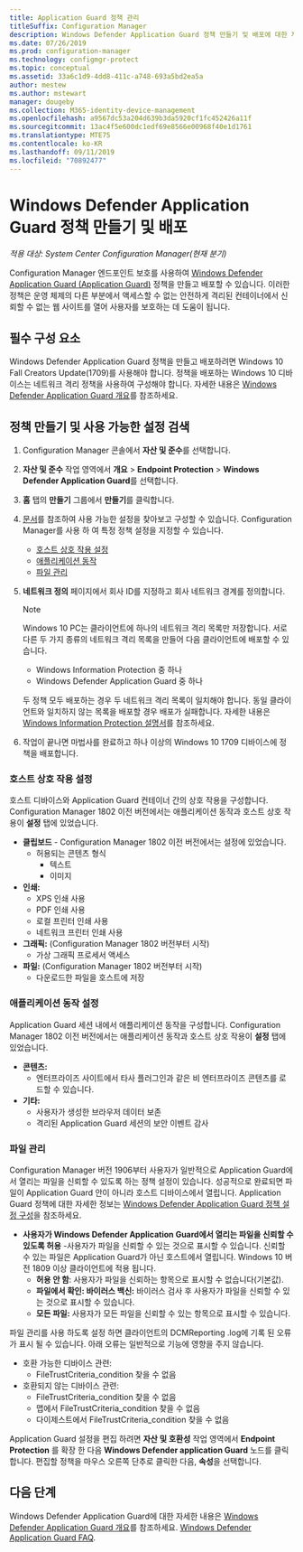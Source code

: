 ```yaml
---
title: Application Guard 정책 관리
titleSuffix: Configuration Manager
description: Windows Defender Application Guard 정책 만들기 및 배포에 대한 자세한 정보
ms.date: 07/26/2019
ms.prod: configuration-manager
ms.technology: configmgr-protect
ms.topic: conceptual
ms.assetid: 33a6c1d9-4dd8-411c-a748-693a5bd2ea5a
author: mestew
ms.author: mstewart
manager: dougeby
ms.collection: M365-identity-device-management
ms.openlocfilehash: a9567dc53a204d639b3da5920cf1fc452426a11f
ms.sourcegitcommit: 13ac4f5e600dc1edf69e8566e00968f40e1d1761
ms.translationtype: MTE75
ms.contentlocale: ko-KR
ms.lasthandoff: 09/11/2019
ms.locfileid: "70892477"
---
```

# <a name="create-and-deploy-windows-defender-application-guard-policy"></a>Windows Defender Application Guard 정책 만들기 및 배포

*적용 대상: System Center Configuration Manager(현재 분기)*
<!-- 1351960 -->  
Configuration Manager 엔드포인트 보호를 사용하여 [Windows Defender Application Guard (Application Guard)](https://docs.microsoft.com/windows/threat-protection/windows-defender-application-guard/wd-app-guard-overview) 정책을 만들고 배포할 수 있습니다. 이러한 정책은 운영 체제의 다른 부분에서 액세스할 수 없는 안전하게 격리된 컨테이너에서 신뢰할 수 없는 웹 사이트를 열어 사용자를 보호하는 데 도움이 됩니다.

## <a name="prerequisites"></a>필수 구성 요소

Windows Defender Application Guard 정책을 만들고 배포하려면 Windows 10 Fall Creators Update(1709)를 사용해야 합니다. 정책을 배포하는 Windows 10 디바이스는 네트워크 격리 정책을 사용하여 구성해야 합니다. 자세한 내용은 [Windows Defender Application Guard 개요](https://docs.microsoft.com/windows/threat-protection/windows-defender-application-guard/wd-app-guard-overview)를 참조하세요.

## <a name="create-a-policy-and-to-browse-the-available-settings"></a>정책 만들기 및 사용 가능한 설정 검색

1. Configuration Manager 콘솔에서 **자산 및 준수**를 선택합니다.
2. **자산 및 준수** 작업 영역에서 **개요** > **Endpoint Protection** > **Windows Defender Application Guard**를 선택합니다.
3. **홈** 탭의 **만들기** 그룹에서  **만들기**를 클릭합니다.
4. [문서](https://docs.microsoft.com/windows/security/threat-protection/windows-defender-application-guard/configure-wd-app-guard)를 참조하여 사용 가능한 설정을 찾아보고 구성할 수 있습니다. Configuration Manager를 사용 하 여 특정 정책 설정을 지정할 수 있습니다.
   - [호스트 상호 작용 설정](#bkmk_HIS)
   - [애플리케이션 동작](#bkmk_ABS)
   - [파일 관리](#bkmk_FM)
5. **네트워크 정의** 페이지에서 회사 ID를 지정하고 회사 네트워크 경계를 정의합니다.

    > [!NOTE]
    > Windows 10 PC는 클라이언트에 하나의 네트워크 격리 목록만 저장합니다. 서로 다른 두 가지 종류의 네트워크 격리 목록을 만들어 다음 클라이언트에 배포할 수 있습니다.
    >
    >  - Windows Information Protection 중 하나
    >  - Windows Defender Application Guard 중 하나
    >
    > 두 정책 모두 배포하는 경우 두 네트워크 격리 목록이 일치해야 합니다. 동일 클라이언트와 일치하지 않는 목록을 배포할 경우 배포가 실패합니다. 자세한 내용은 [Windows Information Protection 설명서](https://docs.microsoft.com/windows/threat-protection/windows-information-protection/create-wip-policy-using-sccm)를 참조하세요.

6. 작업이 끝나면 마법사를 완료하고 하나 이상의 Windows 10 1709 디바이스에 정책을 배포합니다.

### <a name="bkmk_HIS"></a> 호스트 상호 작용 설정

호스트 디바이스와 Application Guard 컨테이너 간의 상호 작용을 구성합니다. Configuration Manager 1802 이전 버전에서는 애플리케이션 동작과 호스트 상호 작용이 **설정** 탭에 있었습니다.

- **클립보드** - Configuration Manager 1802 이전 버전에서는 설정에 있었습니다.
  - 허용되는 콘텐츠 형식
    - 텍스트
    - 이미지
- **인쇄:**
  - XPS 인쇄 사용
  - PDF 인쇄 사용
  - 로컬 프린터 인쇄 사용
  - 네트워크 프린터 인쇄 사용
- **그래픽:** (Configuration Manager 1802 버전부터 시작)
  - 가상 그래픽 프로세서 액세스
- **파일:** (Configuration Manager 1802 버전부터 시작)
  - 다운로드한 파일을 호스트에 저장

### <a name="bkmk_ABS"></a> 애플리케이션 동작 설정

Application Guard 세션 내에서 애플리케이션 동작을 구성합니다. Configuration Manager 1802 이전 버전에서는 애플리케이션 동작과 호스트 상호 작용이 **설정** 탭에 있었습니다.

- **콘텐츠:**
  - 엔터프라이즈 사이트에서 타사 플러그인과 같은 비 엔터프라이즈 콘텐츠를 로드할 수 있습니다.
- **기타:**
  - 사용자가 생성한 브라우저 데이터 보존
  - 격리된 Application Guard 세션의 보안 이벤트 감사

### <a name="bkmk_FM"></a> 파일 관리
<!--3555858-->
Configuration Manager 버전 1906부터 사용자가 일반적으로 Application Guard에서 열리는 파일을 신뢰할 수 있도록 하는 정책 설정이 있습니다. 성공적으로 완료되면 파일이 Application Guard 안이 아니라 호스트 디바이스에서 열립니다. Application Guard 정책에 대한 자세한 정보는 [Windows Defender Application Guard 정책 설정 구성](https://docs.microsoft.com/windows/security/threat-protection/windows-defender-application-guard/configure-wd-app-guard)을 참조하세요.

- **사용자가 Windows Defender Application Guard에서 열리는 파일을 신뢰할 수 있도록 허용** -사용자가 파일을 신뢰할 수 있는 것으로 표시할 수 있습니다. 신뢰할 수 있는 파일은 Application Guard가 아닌 호스트에서 열립니다. Windows 10 버전 1809 이상 클라이언트에 적용 됩니다.
  - **허용 안 함**: 사용자가 파일을 신뢰하는 항목으로 표시할 수 없습니다(기본값).
  - **파일에서 확인: 바이러스 백신:** 바이러스 검사 후 사용자가 파일을 신뢰할 수 있는 것으로 표시할 수 있습니다.
  - **모든 파일:** 사용자가 모든 파일을 신뢰할 수 있는 항목으로 표시할 수 있습니다.

파일 관리를 사용 하도록 설정 하면 클라이언트의 DCMReporting .log에 기록 된 오류가 표시 될 수 있습니다. 아래 오류는 일반적으로 기능에 영향을 주지 않습니다. <!--4619457-->

- 호환 가능한 디바이스 관련:
  - FileTrustCriteria_condition 찾을 수 없음
- 호환되지 않는 디바이스 관련:
  - FileTrustCriteria_condition 찾을 수 없음
  - 맵에서 FileTrustCriteria_condition 찾을 수 없음
  - 다이제스트에서 FileTrustCriteria_condition 찾을 수 없음

Application Guard 설정을 편집 하려면 **자산 및 호환성** 작업 영역에서 **Endpoint Protection** 를 확장 한 다음 **Windows Defender application Guard** 노드를 클릭 합니다. 편집할 정책을 마우스 오른쪽 단추로 클릭한 다음, **속성**을 선택합니다.

## <a name="next-steps"></a>다음 단계

Windows Defender Application Guard에 대한 자세한 내용은 [Windows Defender Application Guard 개요](https://docs.microsoft.com/windows/security/threat-protection/windows-defender-application-guard/wd-app-guard-overview)를 참조하세요.
[Windows Defender Application Guard FAQ](https://docs.microsoft.com/windows/security/threat-protection/windows-defender-application-guard/faq-wd-app-guard).
